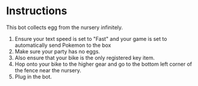 # Instructions

This bot collects egg from the nursery infinitely.

1. Ensure your text speed is set to "Fast" and your game is set to automatically send Pokemon to the box
2. Make sure your party has no eggs.
3. Also ensure that your bike is the only registered key item.
4. Hop onto your bike to the higher gear and go to the bottom left corner of the fence near the nursery.
5. Plug in the bot.
